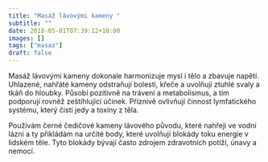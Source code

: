 ```yaml
---
title: "Masáž lávovými kameny "
subtitle: ""
date: 2018-05-01T07:39:12+10:00
images: []
tags: ["masaz"]
draft: false
---
```

Masáž lávovými kameny dokonale harmonizuje mysl i tělo a zbavuje napětí. Uhlazené, nahřáté kameny odstraňují bolesti, křeče a uvolňují ztuhlé svaly a tkáň do hloubky. Působí pozitivně na trávení a metabolismus, a tím podporují rovněž zeštíhlující účinek. Příznivě ovlivňují činnost lymfatického systému, který čistí jedy a toxiny z těla.

Používám černé čedičové kameny lávového původu, které nahřeji ve vodní lázni a ty přikládám na určité body, které uvolňují blokády toku energie v lidském těle. Tyto blokády bývají často zdrojem zdravotních potíží, únavy a nemocí.
